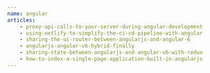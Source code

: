```yaml
---
name: angular
articles:
    - proxy-api-calls-to-your-server-during-angular-development
    - using-netlify-to-simplify-the-ci-cd-pipeline-with-angular
    - sharing-the-ui-router-between-angularjs-and-angular-6
    - angularjs-angular-v6-hybrid-finally
    - sharing-state-between-angularjs-and-angular-v6-with-redux
    - how-to-index-a-single-page-application-built-in-angularjs
---
```

